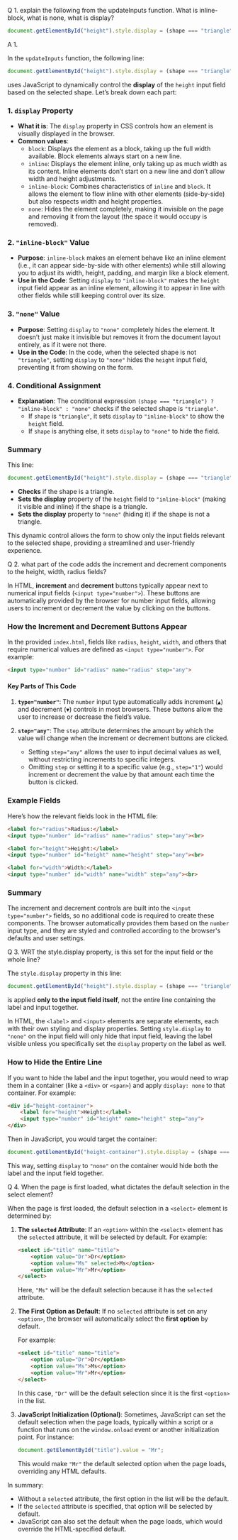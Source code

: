 Q 1. explain the following from the updateInputs function. What is inline-block, what is none, what is display?
```javascript
document.getElementById("height").style.display = (shape === "triangle") ? "inline-block" : "none";
```


A 1.

In the `updateInputs` function, the following line:

```javascript
document.getElementById("height").style.display = (shape === "triangle") ? "inline-block" : "none";
```

uses JavaScript to dynamically control the **display** of the `height` input field based on the selected shape. Let’s break down each part:

### 1. `display` Property

- **What it is**: The `display` property in CSS controls how an element is visually displayed in the browser.
- **Common values**:
  - `block`: Displays the element as a block, taking up the full width available. Block elements always start on a new line.
  - `inline`: Displays the element inline, only taking up as much width as its content. Inline elements don’t start on a new line and don’t allow width and height adjustments.
  - `inline-block`: Combines characteristics of `inline` and `block`. It allows the element to flow inline with other elements (side-by-side) but also respects width and height properties.
  - `none`: Hides the element completely, making it invisible on the page and removing it from the layout (the space it would occupy is removed).

### 2. `"inline-block"` Value

- **Purpose**: `inline-block` makes an element behave like an inline element (i.e., it can appear side-by-side with other elements) while still allowing you to adjust its width, height, padding, and margin like a block element.
- **Use in the Code**: Setting `display` to `"inline-block"` makes the `height` input field appear as an inline element, allowing it to appear in line with other fields while still keeping control over its size.

### 3. `"none"` Value

- **Purpose**: Setting `display` to `"none"` completely hides the element. It doesn’t just make it invisible but removes it from the document layout entirely, as if it were not there.
- **Use in the Code**: In the code, when the selected shape is not `"triangle"`, setting `display` to `"none"` hides the `height` input field, preventing it from showing on the form.

### 4. Conditional Assignment

- **Explanation**: The conditional expression `(shape === "triangle") ? "inline-block" : "none"` checks if the selected shape is `"triangle"`. 
  - If `shape` is `"triangle"`, it sets `display` to `"inline-block"` to show the `height` field.
  - If `shape` is anything else, it sets `display` to `"none"` to hide the field.

### Summary

This line:

```javascript
document.getElementById("height").style.display = (shape === "triangle") ? "inline-block" : "none";
```

- **Checks** if the shape is a triangle.
- **Sets the display** property of the `height` field to `"inline-block"` (making it visible and inline) if the shape is a triangle.
- **Sets the display** property to `"none"` (hiding it) if the shape is not a triangle.

This dynamic control allows the form to show only the input fields relevant to the selected shape, providing a streamlined and user-friendly experience.


Q 2. what part of the code adds the increment and decrement components to the height, width, radius fields?

In HTML, **increment** and **decrement** buttons typically appear next to numerical input fields (`<input type="number">`). These buttons are automatically provided by the browser for number input fields, allowing users to increment or decrement the value by clicking on the buttons.

### How the Increment and Decrement Buttons Appear

In the provided `index.html`, fields like `radius`, `height`, `width`, and others that require numerical values are defined as `<input type="number">`. For example:

```html
<input type="number" id="radius" name="radius" step="any">
```

#### Key Parts of This Code

1. **`type="number"`**: The `number` input type automatically adds increment (`▲`) and decrement (`▼`) controls in most browsers. These buttons allow the user to increase or decrease the field’s value.
  
2. **`step="any"`**: The `step` attribute determines the amount by which the value will change when the increment or decrement buttons are clicked. 
   - Setting `step="any"` allows the user to input decimal values as well, without restricting increments to specific integers.
   - Omitting `step` or setting it to a specific value (e.g., `step="1"`) would increment or decrement the value by that amount each time the button is clicked.

### Example Fields

Here’s how the relevant fields look in the HTML file:

```html
<label for="radius">Radius:</label>
<input type="number" id="radius" name="radius" step="any"><br>

<label for="height">Height:</label>
<input type="number" id="height" name="height" step="any"><br>

<label for="width">Width:</label>
<input type="number" id="width" name="width" step="any"><br>
```

### Summary

The increment and decrement controls are built into the `<input type="number">` fields, so no additional code is required to create these components. The browser automatically provides them based on the `number` input type, and they are styled and controlled according to the browser's defaults and user settings.


Q 3. WRT the style.display property, is this set for the input field or the whole line?

The `style.display` property in this line:

```javascript
document.getElementById("height").style.display = (shape === "triangle") ? "inline-block" : "none";
```

is applied **only to the input field itself**, not the entire line containing the label and input together.

In HTML, the `<label>` and `<input>` elements are separate elements, each with their own styling and display properties. Setting `style.display` to `"none"` on the input field will only hide that input field, leaving the label visible unless you specifically set the `display` property on the label as well.

### How to Hide the Entire Line

If you want to hide the label and the input together, you would need to wrap them in a container (like a `<div>` or `<span>`) and apply `display: none` to that container. For example:

```html
<div id="height-container">
    <label for="height">Height:</label>
    <input type="number" id="height" name="height" step="any">
</div>
```

Then in JavaScript, you would target the container:

```javascript
document.getElementById("height-container").style.display = (shape === "triangle") ? "inline-block" : "none";
```

This way, setting `display` to `"none"` on the container would hide both the label and the input field together.

Q 4. When the page is first loaded, what dictates the default selection in the select element?

When the page is first loaded, the default selection in a `<select>` element is determined by:

1. **The `selected` Attribute**: If an `<option>` within the `<select>` element has the `selected` attribute, it will be selected by default. For example:

    ```html
    <select id="title" name="title">
        <option value="Dr">Dr</option>
        <option value="Ms" selected>Ms</option>
        <option value="Mr">Mr</option>
    </select>
    ```

   Here, `"Ms"` will be the default selection because it has the `selected` attribute.

2. **The First Option as Default**: If no `selected` attribute is set on any `<option>`, the browser will automatically select the **first option** by default. 

    For example:

    ```html
    <select id="title" name="title">
        <option value="Dr">Dr</option>
        <option value="Ms">Ms</option>
        <option value="Mr">Mr</option>
    </select>
    ```

   In this case, `"Dr"` will be the default selection since it is the first `<option>` in the list.

3. **JavaScript Initialization (Optional)**: Sometimes, JavaScript can set the default selection when the page loads, typically within a script or a function that runs on the `window.onload` event or another initialization point. For instance:

    ```javascript
    document.getElementById("title").value = "Mr";
    ```

   This would make `"Mr"` the default selected option when the page loads, overriding any HTML defaults.

In summary:
- Without a `selected` attribute, the first option in the list will be the default.
- If the `selected` attribute is specified, that option will be selected by default.
- JavaScript can also set the default when the page loads, which would override the HTML-specified default.





